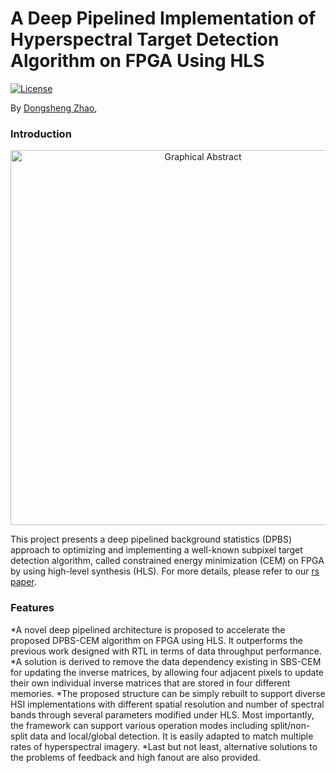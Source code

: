 # A Deep Pipelined Implementation of Hyperspectral Target Detection Algorithm on FPGA Using HLS

[![License](https://img.shields.io/badge/license-BSD-blue.svg)](LICENSE)

By [Dongsheng Zhao](https://generalzds.github.io/),

### Introduction

<p align="center">
<img src="https://github.com/GeneralZDS/DPBS-CEM-Implementation-on-FPGA/blob/master/img-folder/remotesensing-10-00516-ag.jpg" alt="Graphical Abstract" width="600px">
</p>

This project presents a deep pipelined background statistics (DPBS) approach to optimizing and implementing a well-known subpixel target detection algorithm, called constrained energy minimization (CEM) on FPGA by using high-level synthesis (HLS). For more details, please refer to our [rs paper](http://www.mdpi.com/2072-4292/10/4/516).

### Features

*A novel deep pipelined architecture is proposed to accelerate the proposed DPBS-CEM algorithm on FPGA using HLS. It outperforms the previous work designed with RTL in terms of data throughput performance.
*A solution is derived to remove the data dependency existing in SBS-CEM for updating the inverse matrices, by allowing four adjacent pixels to update their own individual inverse matrices that are stored in four different memories.
*The proposed structure can be simply rebuilt to support diverse HSI implementations with different spatial resolution and number of spectral bands through several parameters modified under HLS. Most importantly, the framework can support various operation modes including split/non-split data and local/global detection. It is easily adapted to match multiple rates of hyperspectral imagery.
*Last but not least, alternative solutions to the problems of feedback and high fanout are also provided.
